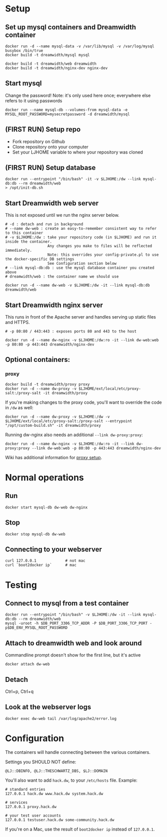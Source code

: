 # Setup
## Set up mysql containers and Dreamwidth container
    docker run -d --name mysql-data -v /var/lib/mysql -v /var/log/mysql busybox /bin/true
    docker build -t dreamwidth/mysql mysql

    docker build -t dreamwidth/web dreamwidth
    docker build -t dreamwidth/nginx-dev nginx-dev

## Start mysql
Change the password! Note: it's only used here once; everywhere else refers to it using passwords

    docker run --name mysql-db --volumes-from mysql-data -e MYSQL_ROOT_PASSWORD=mysecretpassword -d dreamwidth/mysql


## (FIRST RUN) Setup repo
* Fork repository on Github
* Clone repository onto your computer
* Set your LJHOME variable to where your repository was cloned

## (FIRST RUN) Setup database
    docker run --entrypoint "/bin/bash" -it -v $LJHOME:/dw --link mysql-db:db --rm dreamwidth/web
    > /opt/init-db.sh

## Start Dreamwidth web server
This is not exposed until we run the nginx server below.

    # -d : detach and run in background
    # --name dw-web : create an easy-to-remember consistent way to refer to this container
    # -v $LJHOME:/dw : take your repository code (in $LJHOME) and run it inside the container.
                       Any changes you make to files will be reflected immediately.
                       Note: this overrides your config-private.pl to use the docker-specific DB settings
                       See Configuration section below
    # --link mysql-db:db : use the mysql database container you created above
    # dreamwidth/web : the container name we should use

    docker run -d --name dw-web -v $LJHOME:/dw -it --link mysql-db:db dreamwidth/web

## Start Dreamwidth nginx server
This runs in front of the Apache server and handles serving up static files and HTTPS.

    # -p 80:80 / 443:443 : exposes ports 80 and 443 to the host

    docker run -d --name dw-nginx -v $LJHOME:/dw:ro -it --link dw-web:web -p 80:80 -p 443:443 dreamwidth/nginx-dev


## Optional containers:
### proxy

    docker build -t dreamwidth/proxy proxy
    docker run -d --name dw-proxy -v $LJHOME/ext/local/etc/proxy-salt:/proxy-salt -it dreamwidth/proxy

If you're making changes to the proxy code, you'll want to override the code in `/dw` as well:

    docker run -d --name dw-proxy -v $LJHOME:/dw -v $LJHOME/ext/local/etc/proxy-salt:/proxy-salt --entrypoint "/opt/custom-build.sh" -it dreamwidth/proxy

Running dw-nginx also needs an additional `--link dw-proxy:proxy`:

    docker run -d --name dw-nginx -v $LJHOME:/dw:ro -it --link dw-proxy:proxy --link dw-web:web -p 80:80 -p 443:443 dreamwidth/nginx-dev

Wiki has additional information for [proxy setup](http://wiki.dreamwidth.net/wiki/index.php/Proxy).

# Normal operations
## Run
    docker start mysql-db dw-web dw-nginx

## Stop
    docker stop mysql-db dw-web

## Connecting to your webserver
    curl 127.0.0.1             # not mac
    curl `boot2docker ip`      # mac

# Testing
## Connect to mysql from a test container
    docker run --entrypoint "/bin/bash" -v $LJHOME:/dw -it --link mysql-db:db --rm dreamwidth/web
    mysql -uroot -h $DB_PORT_3306_TCP_ADDR -P $DB_PORT_3306_TCP_PORT -p$DB_ENV_MYSQL_ROOT_PASSWORD

## Attach to dreamwidth web and look around
Commandline prompt doesn't show for the first line, but it's active

    docker attach dw-web

## Detach
Ctrl+p, Ctrl+q

## Look at the webserver logs
    docker exec dw-web tail /var/log/apache2/error.log


# Configuration
The containers will handle connecting between the various containers.

Settings you SHOULD NOT define:

    @LJ::DBINFO, @LJ::THESCHWARTZ_DBS, $LJ::DOMAIN

You'll also want to add `hack.dw`, to your `/etc/hosts` file. Example:

    # standard entries
    127.0.0.1 hack.dw www.hack.dw system.hack.dw

    # services
    127.0.0.1 proxy.hack.dw

    # your test user accounts
    127.0.0.1 testuser.hack.dw some-community.hack.dw


If you're on a Mac, use the result of `boot2docker ip` instead of `127.0.0.1`.